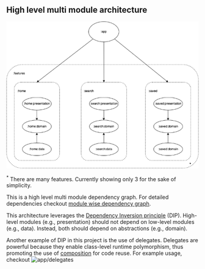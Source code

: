 ## High level multi module architecture
![Dependency graph](/docs/images/coremodulegraph/high_level_module_graph.png)

<sup>*</sup> There are many features. Currently showing only 3 for the sake of simplicity.

This is a high level multi module dependency graph. For detailed dependencies checkout [module wise dependency graph](/docs/images/graphs).

This architecture leverages the [Dependency Inversion principle](https://en.wikipedia.org/wiki/Dependency_inversion_principle) (DIP). High-level modules (e.g., presentation) should not depend on low-level modules (e.g., data). Instead, both should depend on abstractions (e.g., domain).

Another example of DIP in this project is the use of delegates. Delegates are powerful because they enable class-level runtime polymorphism, thus promoting the use of [composition](https://en.wikipedia.org/wiki/Composition_over_inheritance) for code reuse. For example usage, checkout ![app/delegates](app/src/main/java/com.anmolsahi.broncoforreddit.delegates)
